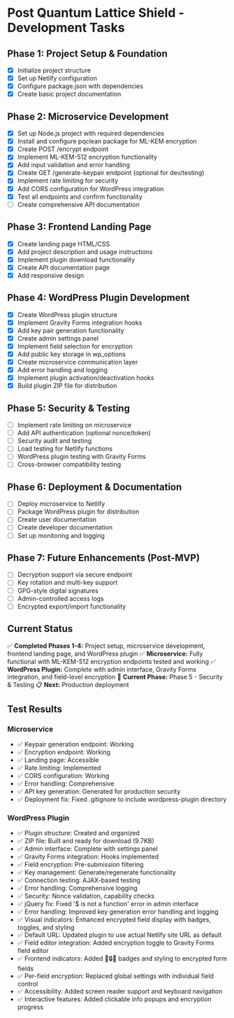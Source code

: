 # Post Quantum Lattice Shield - Development Tasks

## Phase 1: Project Setup & Foundation
- [x] Initialize project structure
- [x] Set up Netlify configuration
- [x] Configure package.json with dependencies
- [x] Create basic project documentation

## Phase 2: Microservice Development
- [x] Set up Node.js project with required dependencies
- [x] Install and configure pqclean package for ML-KEM encryption
- [x] Create POST /encrypt endpoint
- [x] Implement ML-KEM-512 encryption functionality
- [x] Add input validation and error handling
- [x] Create GET /generate-keypair endpoint (optional for dev/testing)
- [x] Implement rate limiting for security
- [x] Add CORS configuration for WordPress integration
- [x] Test all endpoints and confirm functionality
- [ ] Create comprehensive API documentation

## Phase 3: Frontend Landing Page
- [x] Create landing page HTML/CSS
- [x] Add project description and usage instructions
- [x] Implement plugin download functionality
- [x] Create API documentation page
- [x] Add responsive design

## Phase 4: WordPress Plugin Development
- [x] Create WordPress plugin structure
- [x] Implement Gravity Forms integration hooks
- [x] Add key pair generation functionality
- [x] Create admin settings panel
- [x] Implement field selection for encryption
- [x] Add public key storage in wp_options
- [x] Create microservice communication layer
- [x] Add error handling and logging
- [x] Implement plugin activation/deactivation hooks
- [x] Build plugin ZIP file for distribution

## Phase 5: Security & Testing
- [ ] Implement rate limiting on microservice
- [ ] Add API authentication (optional nonce/token)
- [ ] Security audit and testing
- [ ] Load testing for Netlify functions
- [ ] WordPress plugin testing with Gravity Forms
- [ ] Cross-browser compatibility testing

## Phase 6: Deployment & Documentation
- [ ] Deploy microservice to Netlify
- [ ] Package WordPress plugin for distribution
- [ ] Create user documentation
- [ ] Create developer documentation
- [ ] Set up monitoring and logging

## Phase 7: Future Enhancements (Post-MVP)
- [ ] Decryption support via secure endpoint
- [ ] Key rotation and multi-key support
- [ ] GPG-style digital signatures
- [ ] Admin-controlled access logs
- [ ] Encrypted export/import functionality

## Current Status
✅ **Completed Phases 1-4:** Project setup, microservice development, frontend landing page, and WordPress plugin
✅ **Microservice:** Fully functional with ML-KEM-512 encryption endpoints tested and working
✅ **WordPress Plugin:** Complete with admin interface, Gravity Forms integration, and field-level encryption
🚧 **Current Phase:** Phase 5 - Security & Testing
📋 **Next:** Production deployment

## Test Results
### Microservice
- ✅ Keypair generation endpoint: Working
- ✅ Encryption endpoint: Working 
- ✅ Landing page: Accessible
- ✅ Rate limiting: Implemented
- ✅ CORS configuration: Working
- ✅ Error handling: Comprehensive
- ✅ API key generation: Generated for production security
- ✅ Deployment fix: Fixed .gitignore to include wordpress-plugin directory

### WordPress Plugin
- ✅ Plugin structure: Created and organized
- ✅ ZIP file: Built and ready for download (9.7KB)
- ✅ Admin interface: Complete with settings panel
- ✅ Gravity Forms integration: Hooks implemented
- ✅ Field encryption: Pre-submission filtering
- ✅ Key management: Generate/regenerate functionality
- ✅ Connection testing: AJAX-based testing
- ✅ Error handling: Comprehensive logging
- ✅ Security: Nonce validation, capability checks
- ✅ jQuery fix: Fixed '$ is not a function' error in admin interface
- ✅ Error handling: Improved key generation error handling and logging
- ✅ Visual indicators: Enhanced encrypted field display with badges, toggles, and styling
- ✅ Default URL: Updated plugin to use actual Netlify site URL as default
- ✅ Field editor integration: Added encryption toggle to Gravity Forms field editor
- ✅ Frontend indicators: Added 💫🔒💫 badges and styling to encrypted form fields
- ✅ Per-field encryption: Replaced global settings with individual field control
- ✅ Accessibility: Added screen reader support and keyboard navigation
- ✅ Interactive features: Added clickable info popups and encryption progress 
